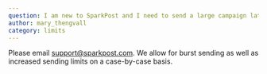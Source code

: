 ```yaml
---
question: I am new to SparkPost and I need to send a large campaign later this week can I get my sending limit increased?
author: mary_thengvall
category: limits
---
```

Please email support@sparkpost.com. We allow for burst sending as well as increased sending limits on a case-by-case basis.
